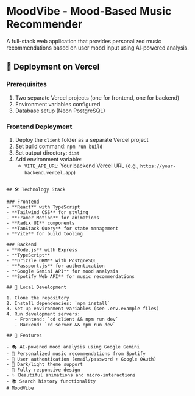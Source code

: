 # MoodVibe - Mood-Based Music Recommender

A full-stack web application that provides personalized music recommendations based on user mood input using AI-powered analysis.

## 🚀 Deployment on Vercel

### Prerequisites
1. Two separate Vercel projects (one for frontend, one for backend)
2. Environment variables configured
3. Database setup (Neon PostgreSQL)

### Frontend Deployment
1. Deploy the `client` folder as a separate Vercel project
2. Set build command: `npm run build`
3. Set output directory: `dist`
4. Add environment variable:
   - `VITE_API_URL`: Your backend Vercel URL (e.g., `https://your-backend.vercel.app`)


```

## 🛠 Technology Stack

### Frontend
- **React** with TypeScript
- **Tailwind CSS** for styling
- **Framer Motion** for animations
- **Radix UI** components
- **TanStack Query** for state management
- **Vite** for build tooling

### Backend
- **Node.js** with Express
- **TypeScript**
- **Drizzle ORM** with PostgreSQL
- **Passport.js** for authentication
- **Google Gemini API** for mood analysis
- **Spotify Web API** for music recommendations

## 🔧 Local Development

1. Clone the repository
2. Install dependencies: `npm install`
3. Set up environment variables (see .env.example files)
4. Run development servers:
   - Frontend: `cd client && npm run dev`
   - Backend: `cd server && npm run dev`

## 📝 Features

- 🎭 AI-powered mood analysis using Google Gemini
- 🎵 Personalized music recommendations from Spotify
- 🔐 User authentication (email/password + Google OAuth)
- 🌙 Dark/light theme support
- 📱 Fully responsive design
- ✨ Beautiful animations and micro-interactions
- 📚 Search history functionality
# MoodVibe
